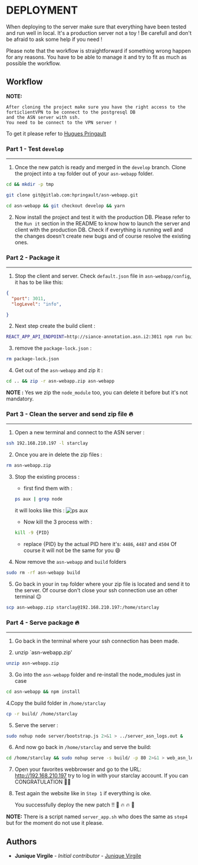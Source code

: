 # DEPLOYMENT

When deploying to the server make sure that everything have been tested and run well in local. It's a production server not a toy ! Be carefull and don't be afraid to ask some help if you need !

Please note that the workflow is straightforward if something wrong happen for any reasons. You have to be able to manage it and try to fit as much as possible the workflow.

## Workflow
**NOTE:**

```
After cloning the project make sure you have the right access to the
forticlientVPN to be connect to the postgresql DB
and the ASN server with ssh.
You need to be connect to the VPN server !
```
To get it please refer to [Hugues Pringault](hpringault@starclay.fr)

### Part 1 - Test `develop`
---

1. Once the new patch is ready and merged in the `develop` branch.
Clone the project into a `tmp` folder out of your `asn-webapp` folder.
```bash
cd && mkdir -p tmp
```
```bash
git clone git@gitlab.com:hpringault/asn-webapp.git
```

```bash
cd asn-webapp && git checkout develop && yarn
```

2. Now install the project and test it with the production DB.
Please refer to the `Run it` section in the README to know how to launch the server and client with the production DB.
  Check if everything is running well and the changes doesn't create new bugs and of course resolve the existing ones.

### Part 2 - Package it
---

1. Stop the client and server.
Check `default.json` file in `asn-webapp/config`, it has to be like this:
```json
{
  "port": 3011,
  "logLevel": "info",

}
```

2. Next step create the build client :
```bash
REACT_APP_API_ENDPOINT=http://siance-annotation.asn.i2:3011 npm run build
```

3. remove the `package-lock.json` :
```bash
rm package-lock.json
```

4. Get out of the `asn-webapp` and zip it :
```bash
cd .. && zip -r asn-webapp.zip asn-webapp
```

**NOTE :**
Yes we zip the `node_module` too, you can delete it before but it's not mandatory.

### Part 3 - Clean the server and send zip file :fire:
---

1. Open a new terminal and connect to the ASN server :
```bash
ssh 192.168.210.197 -l starclay
```

2. Once you are in delete the zip files :
```bash
rm asn-webapp.zip
```

3. Stop the existing process :
    - first find them with :
    ```bash
    ps aux | grep node
    ```
    it will looks like this :
    ![ps aux](src/assets/psaux.png)
     - Now kill the 3 process with :
     ```bash
     kill -9 {PID}
     ```
     - replace {PID} by the actual PID here it's: `4486`, `4487` and `4504`
       Of course it will not be the same for you :smile:

4. Now remove the `asn-webapp` and `build` folders
```bash
sudo rm -rf asn-webapp build
```

5. Go back in your in `tmp` folder where your zip file is located and send it to the server.
Of course don't close your ssh connection use an other terminal :wink:
```bash
scp asn-webapp.zip starclay@192.168.210.197:/home/starclay
```
### Part 4 - Serve package :fire:
---

1. Go back in the terminal where your ssh connection has been made.

2. unzip `asn-webapp.zip'
```bash
unzip asn-webapp.zip
```

3. Go into the `asn-webapp` folder and re-install the node_modules just in case
```bash
cd asn-webapp && npm install
```

4.Copy the build folder in `/home/starclay`
```bash
cp -r build/ /home/starclay
```
5. Serve the server :
```bash
sudo nohup node server/bootstrap.js 2>&1 > ../server_asn_logs.out &
```

6. And now go back in `/home/starclay` and serve the build:
```bash
cd /home/starclay && sudo nohup serve -s build/ -p 80 2>&1 > web_asn_logs.out &
```

7. Open your favorites webbrowser and go to the URL: http://192.168.210.197
  try to log in with your starclay account. If you can CONGRATULATION :tada::tada:

8. Test again the website like in `Step 1` if everything is oke.

    You successfully deploy the new patch !! :muscle: :fire: :fire: :muscle:

**NOTE:**
There is a script named `server_app.sh` who does the same as `step4` but for the moment do not use it please.

## Authors
* **Junique Virgile** - *Initial contributor* - [Junique Virgile](https://github.com/werayn)
